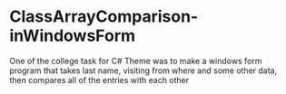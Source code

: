 # ClassArrayComparison-inWindowsForm
One of the college task for C#
Theme was to make a windows form program that takes last name, visiting from where and some other data, then compares all of the entries with each other
